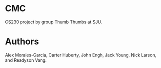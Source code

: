 # CMC
CS230 project by group Thumb Thumbs at SJU.
# Authors
Alex Morales-Garcia, Carter Huberty, John Engh, Jack Young, Nick Larson, and Readyson Vang.
